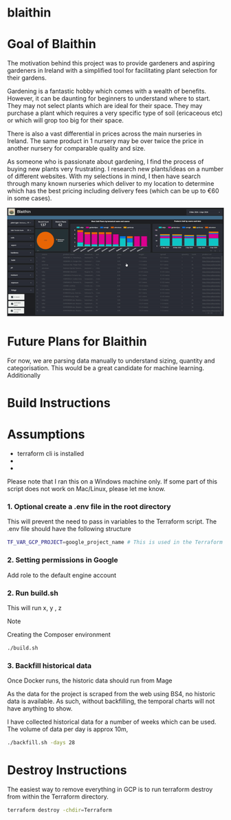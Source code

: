 # blaithin



# Goal of Blaithin
The motivation behind this project was to provide gardeners and aspiring gardeners in Ireland with a simplified tool for facilitating plant selection for their gardens. 

Gardening is a fantastic hobby which comes with a wealth of benefits. However, it can be daunting for beginners to understand where to start. They may not select plants which are ideal for their space. They may purchase a plant which requires a very specific type of soil (ericaceous etc) or which will grop too big for their space. 

There is also a vast differential in prices across the main nurseries in Ireland. The same product in 1 nursery may be over twice the price in another nursery for comparable quality and size. 

As someone who is passionate about gardening, I find the process of buying new plants very frustrating. I research new plants/ideas on a number of different websites. With my selections in mind, I then have search through many known nurseries which deliver to my location to determine which has the best pricing including delivery fees (which can be up to €60 in some cases).

![Example showing the Looker dashboard for Blaithin](example.gif)

# Future Plans for Blaithin
For now, we are parsing data manually to understand sizing, quantity and categorisation. This would be a great candidate for machine learning. 
Additionally

# Build Instructions

# Assumptions
* terraform cli is installed
* 
* 
Please note that I ran this on a Windows machine only. If some part of this script does not work on Mac/Linux, please let me know.

### 1. Optional create a .env file in the root directory
This will prevent the need to pass in variables to the Terraform script.
The .env file should have the following structure
```bash
TF_VAR_GCP_PROJECT=google_project_name # This is used in the Terraform scripts to create new assets in GCP
```

### 2. Setting permissions in Google 
Add role to the default engine account

### 2. Run build.sh
This will run x, y , z
> [!NOTE]  
> Creating the Composer environment 
```bash
./build.sh
```

### 3. Backfill historical data
Once Docker runs, the historic data should run from Mage

As the data for the project is scraped from the web using BS4, no historic data is available. As such, without backfilling, the temporal charts will not have anything to show. 

I have collected historical data for a number of weeks which can be used.
The volume of data per day is approx 10m, 
```bash
./backfill.sh -days 28
```









# Destroy Instructions
The easiest way to remove everything in GCP is to run terraform destroy from within the Terraform directory.
```bash
terraform destroy -chdir=Terraform
```
